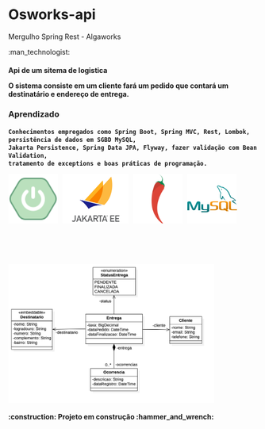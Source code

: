 <h1> Osworks-api </h1>
Mergulho Spring Rest - Algaworks

<p>
:man_technologist:
<h4><strong>Api de um sitema de logistica </strong></h4![diagrama-de-classes](https://user-images.githubusercontent.com/32622573/200060935-522ce27f-f44a-4d54-87f7-96abade6df2d.png)>
</p>

<p> O sistema consiste em um cliente fará um pedido que contará um destinatário e endereço de entrega.</p>
<div>    
   <h3>Aprendizado</h3>

    Conhecimentos empregados como Spring Boot, Spring MVC, Rest, Lombok, persistência de dados em SGBD MySQL, 
    Jakarta Persistence, Spring Data JPA, Flyway, fazer validação com Bean Validation, 
    tratamento de exceptions e boas práticas de programação.
     
</div>   

<img with="100" height="100" src="img/icons8-spring-boot-80.png"/> &nbsp;
<img with="100" height="100" src="img/jakarta.png"/> &nbsp;
<img with="100" height="100" src="img/Lombok.png"/> &nbsp;
<img with="100" height="100" src="img/icons8-mysql-logo-144.png"/> &nbsp;



</br></br></br>
     

<div>
<img align="center" with="280" height="280"  src ="diagrama-de-classes.png"/>
 </div>   
<h4>
:construction:
Projeto em construção
:hammer_and_wrench:
</h4>
